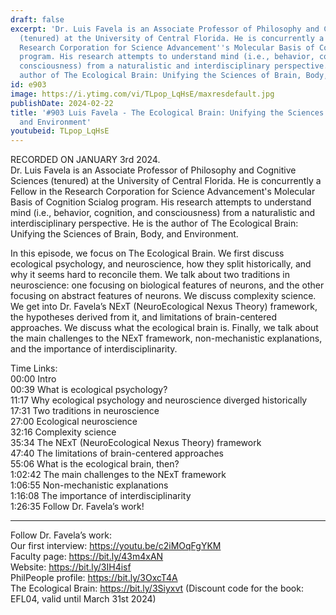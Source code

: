 ```yaml
---
draft: false
excerpt: 'Dr. Luis Favela is an Associate Professor of Philosophy and Cognitive Sciences
  (tenured) at the University of Central Florida. He is concurrently a Fellow in the
  Research Corporation for Science Advancement''s Molecular Basis of Cognition Scialog
  program. His research attempts to understand mind (i.e., behavior, cognition, and
  consciousness) from a naturalistic and interdisciplinary perspective. He is the
  author of The Ecological Brain: Unifying the Sciences of Brain, Body, and Environment.'
id: e903
image: https://i.ytimg.com/vi/TLpop_LqHsE/maxresdefault.jpg
publishDate: 2024-02-22
title: '#903 Luis Favela - The Ecological Brain: Unifying the Sciences of Brain, Body,
  and Environment'
youtubeid: TLpop_LqHsE
---
```

RECORDED ON JANUARY 3rd 2024.  
Dr. Luis Favela is an Associate Professor of Philosophy and Cognitive Sciences (tenured) at the University of Central Florida. He is concurrently a Fellow in the Research Corporation for Science Advancement's Molecular Basis of Cognition Scialog program. His research attempts to understand mind (i.e., behavior, cognition, and consciousness) from a naturalistic and interdisciplinary perspective. He is the author of The Ecological Brain: Unifying the Sciences of Brain, Body, and Environment.

In this episode, we focus on The Ecological Brain. We first discuss ecological psychology, and neuroscience, how they split historically, and why it seems hard to reconcile them. We talk about two traditions in neuroscience: one focusing on biological features of neurons, and the other focusing on abstract features of neurons. We discuss complexity science. We get into Dr. Favela’s NExT (NeuroEcological Nexus Theory) framework, the hypotheses derived from it, and limitations of brain-centered approaches. We discuss what the ecological brain is. Finally, we talk about the main challenges to the NExT framework, non-mechanistic explanations, and the importance of interdisciplinarity.

Time Links:  
00:00  Intro  
00:39  What is ecological psychology?  
11:17  Why ecological psychology and neuroscience diverged historically  
17:31  Two traditions in neuroscience  
27:00  Ecological neuroscience  
32:16  Complexity science  
35:34  The NExT (NeuroEcological Nexus Theory) framework  
47:40  The limitations of brain-centered approaches  
55:06  What is the ecological brain, then?  
1:02:42  The main challenges to the NExT framework  
1:06:55  Non-mechanistic explanations  
1:16:08  The importance of interdisciplinarity  
1:26:35  Follow Dr. Favela’s work!

---

Follow Dr. Favela’s work:  
Our first interview: https://youtu.be/c2iMOqFgYKM  
Faculty page: https://bit.ly/43m4xAN  
Website: https://bit.ly/3IH4isf  
PhilPeople profile: https://bit.ly/3OxcT4A  
The Ecological Brain: https://bit.ly/3Siyxvt (Discount code for the book: EFL04, valid until March 31st 2024)
